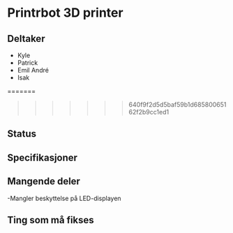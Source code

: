 # Printrbot 3D printer

## Deltaker
- Kyle
- Patrick
- Emil André
- Isak



=======

>>>>>>> 640f9f2d5d5baf59b1d68580065162f2b9cc1ed1
## Status

## Specifikasjoner

## Mangende deler
-Mangler beskyttelse på LED-displayen

## Ting som må fikses
